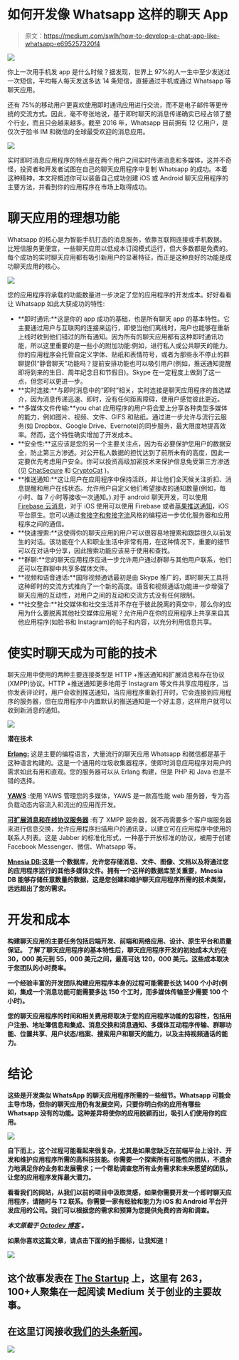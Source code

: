 # 如何开发像 Whatsapp 这样的聊天 App

> 原文：<https://medium.com/swlh/how-to-develop-a-chat-app-like-whatsapp-e695257320f4>

![](img/44e8d3e4203066dd529c1eac5bc92df3.png)

你上一次用手机发 app 是什么时候？据发现，世界上 97%的人一生中至少发送过一次短信，平均每人每天发送多达 14 条短信，直接通过手机或通过 Whatsapp 等聊天应用。

还有 75%的移动用户更喜欢使用即时通讯应用进行交流，而不是电子邮件等更传统的交流方式。因此，毫不夸张地说，基于即时聊天的消息传递确实已经占领了整个行业，而且只会越来越多。截至 2016 年，Whatsapp 目前拥有 12 亿用户，是仅次于脸书 IM 和微信的全球最受欢迎的消息应用。

![](img/0493ab693a274b9a99339bddca4fb081.png)

实时即时消息应用程序的特点是在两个用户之间实时传递消息和多媒体，这并不奇怪，投资者和开发者试图在自己的聊天应用程序中复制 Whatsapp 的成功。本着这种精神，本文将概述你可以装备自己成功创建 iOS 或 Android 聊天应用程序的主要方法，并看到你的应用程序在市场上取得成功。

# 聊天应用的理想功能

Whatsapp 的核心是为智能手机打造的消息服务，依靠互联网连接或手机数据。比短信服务更便宜，一些聊天应用以低成本订阅模式运行，但大多数都是免费的。每个成功的实时聊天应用都有吸引新用户的显著特征，而正是这种良好的功能是成功聊天应用的核心。

![](img/5ddcfd7ff936e6dc065e28b027011fd5.png)

您的应用程序将承载的功能数量进一步决定了您的应用程序的开发成本。好好看看让 Whatsapp 如此大获成功的特性:

*   **即时通讯:**这是你的 app 成功的基础，也是所有聊天 app 的基本特性。它主要通过用户与互联网的连接来运行，即使当他们离线时，用户也能够在重新上线时收到他们错过的所有通知。因为所有的聊天应用都有这种即时通讯功能，所以这里重要的是一些小的附加功能:例如，进行私人或公共聊天的能力。你的应用程序会托管自定义字体、贴纸和表情符号，或者为那些永不停止的群聊提供“静音聊天”功能吗？提前安排功能也可以吸引用户(例如，推送通知提醒即将到来的生日、周年纪念日和节假日)。Skype 在一定程度上做到了这一点，但您可以更进一步。
*   **实时连接:**与即时消息中的“即时”相关，实时连接是聊天应用程序的首选媒介，因为消息传递迅速、即时，没有任何距离障碍，使用户感觉彼此更近。
*   **多媒体文件传输:**you chat 应用程序的用户将会爱上分享各种类型多媒体的能力，例如图片、视频、文件、GIFS 和贴纸。通过进一步允许与流行云服务(如 Dropbox、Google Drive、Evernote)的同步服务，最大限度地提高效率。然而，这个特性确实增加了开发成本。
*   **安全性:**这应该是您的另一个主要关注点，因为有必要保护您用户的数据安全，防止第三方渗透。对公开私人数据的担忧达到了前所未有的高度，因此一定要优先考虑用户安全。你可以投资高级加密技术来保护信息免受第三方渗透(见 [ChatSecure](https://chatsecure.org/about/) 和 [CryptoCat](https://crypto.cat/) )。
*   **推送通知:**这让用户在应用程序中保持活跃，并让他们全天候关注折扣、消息提醒和用户在线状态。允许用户自定义他们希望接收的通知数量(例如，每小时、每 7 小时等接收一次通知。).对于 android 聊天开发，可以使用 [Firebase 云消息](https://firebase.google.com/docs/cloud-messaging/)，对于 iOS 使用可以使用 Firebase 或者[苹果推送通知](https://developer.apple.com/library/ios/documentation/NetworkingInternet/Conceptual/RemoteNotificationsPG/Chapters/ApplePushService.html)，iOS 平台原生。您可以通过[套接字和套接字流](https://developer.apple.com/library/ios/documentation/NetworkingInternet/Conceptual/NetworkingTopics/Articles/UsingSocketsandSocketStreams.html)风格的编程进一步优化服务器和应用程序之间的通信。
*   **快速搜索:**这使得你的聊天应用的用户可以很容易地搜索和跟踪很久以前发生的对话。该功能在个人和职业生活中非常有用，在这种情况下，重要的细节可以在对话中分享，因此搜索功能应该易于使用和查找。
*   **群聊:**您的聊天应用程序应进一步允许用户通过群聊与其他用户联系，他们还可以在群聊中共享多媒体文件。
*   **视频和语音通话:**国际视频通话最初是由 Skype 推广的，即时聊天工具将这种即时的交流方式推向了一个新的高度。语音和视频通话功能进一步增强了聊天应用的互动性，对用户之间的互动和交流方式没有任何限制。
*   **社交整合:**社交媒体和社交生活并不存在于彼此脱离的真空中，那么你的应用为什么要脱离其他社交媒体应用呢？允许用户在你的应用程序上共享来自其他应用程序(如脸书和 Instagram)的帖子和内容，以充分利用信息共享。

# 使实时聊天成为可能的技术

聊天应用中使用的两种主要连接类型是 HTTP +推送通知和扩展消息和存在协议(XMPP)协议。HTTP +推送通知更多地用于 Instagram 等文件共享应用程序，当你发表评论时，用户会收到推送通知，当应用程序重新打开时，它会连接到应用程序的服务器，但在应用程序中内置默认的推送通知是一个好主意，这样用户就可以收到新消息的通知。

![](img/be26be60c19a99882968e7bb0849ed14.png)

**潜在技术**

[**Erlang:**](https://www.erlang.org/) 这是主要的编程语言，大量流行的聊天应用 Whatsapp 和微信都是基于这种语言构建的。这是一个通用的垃圾收集器程序，使即时消息应用程序对用户的需求如此有用和直观。您的服务器可以从 Erlang 构建，但是 PHP 和 Java 也是不错的选择。

[**YAWS**](http://yaws.hyber.org/) :使用 YAWS 管理您的多媒体，YAWS 是一款高性能 web 服务器，专为高负载动态内容流入和流出的应用而开发。

[**可扩展消息和在线协议服务器**](https://xmpp.org/rfcs/rfc3920.html) :有了 XMPP 服务器，就不再需要多个客户端服务器来进行信息交换，允许应用程序扫描用户的通讯录，以建立可在应用程序中使用的联系人列表。这是 Jabber 的标准化形式，一种基于开放标准的协议，被用于创建 Facebook Messenger、微信、Whatsapp 等。

[**Mnesia DB:**](http://erlang.org/doc/man/mnesia.html)**这是一个数据库，允许您存储消息、文件、图像、文档以及将通过您的应用程序运行的其他多媒体文件。拥有一个这样的数据库至关重要，Mnesia DB 能够存储任意数量的数据，这是您创建和维护聊天应用程序所需的技术类型，远远超出了您的需求。**

# **开发和成本**

**构建聊天应用的主要任务包括后端开发、前端和网络应用、设计、原生平台和质量保证。
了解了聊天应用程序的基本特性后，聊天应用程序开发的初始成本大约在 30，000 美元到 55，000 美元之间，最高可达 120，000 美元。这些成本取决于您团队的小时费率。**

**一个经验丰富的开发团队构建应用程序本身的过程可能需要长达 1400 个小时(例如，集成一个消息功能可能需要多达 150 个工时，而多媒体传输至少需要 100 个小时)。**

**您的聊天应用程序的时间和相关费用将取决于您的应用程序功能的包容性，包括用户注册、地址簿信息和集成、消息交换和消息通知、多媒体互动程序传输、群聊功能、位置共享、用户状态/档案、搜索用户和聊天的能力，以及主持视频通话的能力。**

# **结论**

**这些是开发类似 WhatsApp 的聊天应用程序所需的一些细节。Whatsapp 可能会主导市场，但你的聊天应用仍有发展空间，只要你明白你的应用有哪些 Whatsapp 没有的功能。这种差异将使你的应用脱颖而出，吸引人们使用你的应用。**

**![](img/20a74834fd0496e144c31cc089cd8775.png)**

**自下而上，这个过程可能看起来很复杂，尤其是如果您缺乏在前端平台上设计、开发和维护应用程序所需的高科技技能。你需要一个探索所有可能性的团队，不遗余力地满足你的业务和发展需求；一个帮助调查您所有业务需求和未来愿望的团队，让您的应用程序发挥最大潜力。**

**看看我们的网站，从我们以前的项目中汲取灵感，如果你需要开发一个即时聊天应用程序，请随时与 T2 联系。你需要一家有经验和能力为 iOS 和 Android 平台开发应用的公司。我们可以根据您的需求和预算为您提供免费的咨询和调查。**

***本文原载于* [*Octodev 博客*](https://octodev.net/how-to-develop-a-chat-app-like-whatsapp/) *。***

**如果你喜欢这篇文章，请点击下面的拍手图标，让我知道！**

**![](img/731acf26f5d44fdc58d99a6388fe935d.png)**

## **这个故事发表在 [The Startup](https://medium.com/swlh) 上，这里有 263，100+人聚集在一起阅读 Medium 关于创业的主要故事。**

## **在这里订阅接收[我们的头条新闻](http://growthsupply.com/the-startup-newsletter/)。**

**![](img/731acf26f5d44fdc58d99a6388fe935d.png)**